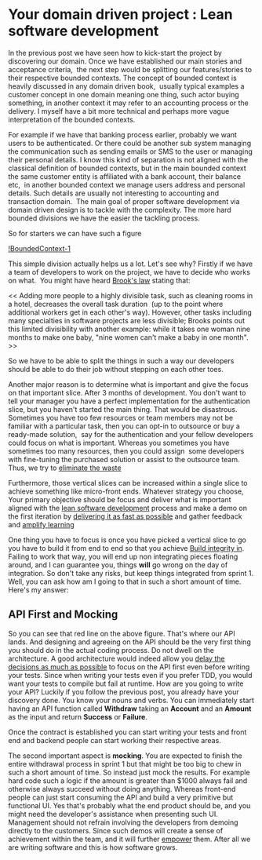 # Your domain driven project : Lean software development

In the previous post we have seen how to kick-start the project by discovering our domain. Once we have established our main stories and acceptance criteria, 
the next step would be splitting our features/stories to their respective bounded contexts. The concept of bounded context is heavily discussed in any domain driven book, 
usually typical examples a customer concept in one domain meaning one thing, such actor buying something, in another context it may refer to an accounting process or the delivery.
I myself have a bit more technical and perhaps more vague interpretation of the bounded contexts. 

For example if we have that banking process earlier, probably we want users to be authenticated. Or there could be another sub system managing 
the communication such as sending emails or SMS to the user or managing their personal details. I know this kind of separation is not aligned with the 
classical definition of bounded contexts, but in the main bounded context the same customer entity is affiliated with a bank account, their balance etc, 
in another bounded context we manage users address and personal details. Such details are usually not interesting to accounting and transaction domain. 
The main goal of proper software development via domain driven design is to tackle with the complexity. The more hard bounded divisions we have the easier the tackling process.

So for starters we can have such a figure

[!BoundedContext-1](/asssets/posts/bounded-context-1.png)

This simple division actually helps us a lot. Let's see why? Firstly if we have a team of developers to work on the project, we have to decide who works on what. 
You might have heard [Brook's law](https://en.wikipedia.org/wiki/Brooks%27s_law) stating that: 

<< Adding more people to a highly divisible task, such as cleaning rooms in a hotel, decreases the overall task duration 
(up to the point where additional workers get in each other's way). However, other tasks including many specialties in software projects are less divisible;
Brooks points out this limited divisibility with another example: while it takes one woman nine months to make one baby, "nine women can't make a baby in one month". >>


So we have to be able to split the things in such a way our developers should be able to do their job without stepping on each other toes. 

Another major reason is to determine what is important and give the focus on that important slice. After 3 months of development.
You don't want to tell your manager you have a perfect implementation for the authentication slice, but you haven't started the main thing. That would be disastrous. 
Sometimes you have too few resources or team members may not be familiar with a particular task, then you can opt-in to outsource or buy a ready-made solution, 
say for the authentication and your fellow developers could focus on what is important. Whereas you sometimes you have sometimes too many resources, then you could assign 
some developers with fine-tuning the purchased solution or assist to the outsource team. Thus, we try to [eliminate the waste](https://en.wikipedia.org/wiki/Lean_software_development#Eliminate_waste)



Furthermore, those vertical slices can be increased within a single slice to achieve something like micro-front ends. Whatever strategy you choose,
Your primary objective should be focus and deliver what is important aligned with the [lean software development](https://en.wikipedia.org/wiki/Lean_software_development) process and make a demo on the first iteration by [delivering it as fast as possible](https://en.wikipedia.org/wiki/Lean_software_development#Deliver_as_fast_as_possible) and gather feedback and [amplify learning](https://en.wikipedia.org/wiki/Lean_software_development#Amplify_learning)


One thing you have to focus is once you have picked a vertical slice to go you have to build it from end to end so that you achieve [Build integrity in](https://en.wikipedia.org/wiki/Lean_software_development#Build_integrity_in). Failing to work that way, you will end up non integrating pieces floating around, and I can guarantee you, things **will** go wrong on the day of integration. So don't take any risks, but keep things integrated from sprint 1. Well, you can ask how am I going to that in such
a short amount of time. Here's my answer:

## API First and Mocking

So you can see that red line on the above figure. That's where our API lands. And designing and agreeing on the API should be the very first thing you should do in the actual coding process. Do not dwell on the architecture. A good architecture would indeed allow you [delay the decisions as much as possible](https://en.wikipedia.org/wiki/Lean_software_development#Decide_as_late_as_possible) to focus on the API first even before writing your tests. Since when writing your tests
even if you prefer TDD, you would want your tests to compile but fail at runtime. How are you going to write your API? Luckily if you follow the previous post, you already have your discovery done. You know your nouns and verbs. You can immediately start having an API function called **Withdraw** taking an **Account** and an **Amount** as the input and return **Success** or **Failure**.

Once the contract is established you can start writing your tests and front end and backend people can start working their respective areas.

The second important aspect is **mocking**. You are expected to finish the entire withdrawal process in sprint 1 but that might be too big to chew in such a short amount of time. So instead just mock the results. For example hard code such a logic if the amount is greater than $1000 always fail and otherwise always succeed without doing anything.
Whereas front-end people can just start consuming the API and build a very primitive but functional UI. Yes that's probably what the end product should be, and you might need the developer's assistance when presenting such UI. Management should not refrain involving the developers from demoing directly to the customers. Since such demos will
create a sense of achievement within the team, and it will further [empower](https://en.wikipedia.org/wiki/Lean_software_development#Empower_the_team) them. After all we 
are writing software and this is how software grows. 

